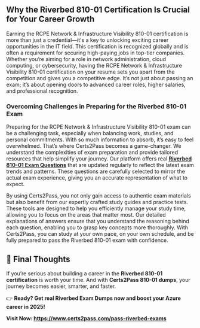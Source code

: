 <h2 data-end="246" data-start="152"><strong data-end="328" data-start="248">Why the Riverbed 810-01 Certification Is Crucial for Your Career Growth</strong></h2>

<p data-end="980" data-start="330">Earning the RCPE Network & Infrastructure Visibility 810-01 certification is more than just a credential—it's a key to unlocking exciting career opportunities in the IT field. This certification is recognized globally and is often a requirement for securing high-paying jobs in top-tier companies. Whether you’re aiming for a role in network administration, cloud computing, or cybersecurity, having the RCPE Network & Infrastructure Visibility 810-01 certification on your resume sets you apart from the competition and gives you a competitive edge. It’s not just about passing an exam; it’s about opening doors to advanced career roles, higher salaries, and professional recognition.</p>

<h3 data-end="1054" data-start="982"><strong data-end="1054" data-start="982">Overcoming Challenges in Preparing for the Riverbed 810-01 Exam</strong></h3>

<p data-end="1712" data-start="1056">Preparing for the RCPE Network & Infrastructure Visibility 810-01 exam can be a challenging task, especially when balancing work, studies, and personal commitments. With so much information to absorb, it’s easy to feel overwhelmed. That’s where Certs2Pass becomes a game-changer. We understand the complexities of exam preparation and provide tailored resources that help simplify your journey. Our platform offers real <a href="https://www.certs2pass.com/riverbed/810-01-questions"><strong>Riverbed 810-01 Exam Questions</strong></a> that are updated regularly to reflect the latest exam trends and patterns. These questions are carefully selected to mirror the actual exam experience, giving you an accurate representation of what to expect.</p>

<p data-end="2307" data-start="1714">By using Certs2Pass, you not only gain access to authentic exam materials but also benefit from our expertly crafted study guides and practice tests. These tools are designed to help you efficiently manage your study time, allowing you to focus on the areas that matter most. Our detailed explanations of answers ensure that you understand the reasoning behind each question, enabling you to grasp key concepts more thoroughly. With Certs2Pass, you can study at your own pace, on your own schedule, and be fully prepared to pass the Riverbed 810-01 exam with confidence.</p>

<h2 data-end="4270" data-start="4250">🚀 Final Thoughts</h2>

<p data-end="4480" data-start="4272">If you’re serious about building a career in the <strong data-end="1054" data-start="982">Riverbed 810-01</strong><strong data-end="4372" data-start="4338"> certification</strong> is worth your time. And with <strong data-end="4429" data-start="4402">Certs2Pass </strong><strong data-end="1054" data-start="982">810-01</strong><strong data-end="4429" data-start="4402"> dumps</strong>, your journey becomes easier, smarter, and faster.</p>

<p data-end="4633" data-start="4482">👉 <strong data-end="4633" data-start="4485">Ready? <a data-end="4594" data-start="4509" rel="noopener" target="_new">Get real </a></strong><strong data-end="4633" data-start="4485"><a data-end="4594" data-start="4509" rel="noopener" target="_new">Riverbed Exam Dumps</a></strong><strong data-end="4633" data-start="4485"><a data-end="4594" data-start="4509" rel="noopener" target="_new"> now</a> and boost your Azure career in 2025!</strong></p>

<p data-end="4633" data-start="4482"><strong data-end="4633" data-start="4485">Visit Now: <a href="https://www.certs2pass.com/pass-riverbed-exams">https://www.certs2pass.com/pass-riverbed-exams</a></strong></p>
